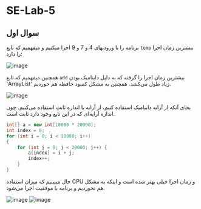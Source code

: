 # SE-Lab-5
## سوال اول
برنامه را با ورودیهای 4 و 7 و 9 اجرا میکنیم و میفهمیم که تابع `temp` بیشترین زمان اجرا را دارد:

![image](https://github.com/Software-Engineering-Laboratory-Sharif/SE-Lab-5/assets/59170401/982dc2f1-05d4-4905-9d03-224fda3d74a3)

همچنین میفهمیم که تابع `add` بیشترین زمان اجرا را گرفته که به دلیل داینامیک بودن 'ArrayList' زیاد طول می‌کشد. همچنین به مشکل کمبود حافظه هم خوردیم.

![image](https://github.com/Software-Engineering-Laboratory-Sharif/SE-Lab-5/assets/59170401/e231e8db-9166-4a7a-8e69-0364899507ae)

بجای آنکه از آرایه داینامیک استفاده کنیم، از آرایه با اندازه ثابت استفاده می‌کنیم. چون اندازه آرایه‌ای که در این تابع وجود دارد ثابت است.

```java
int[] a = new int[10000 * 20000];
int index = 0;
for (int i = 0; i < 10000; i++)
{
    for (int j = 0; j < 20000; j++) {
        a[index] = i + j;
        index++;
    }
}
```

حال میبینیم که میزان استفاده CPU و زمان اجرا خیلی بهتر شده است و اینکه به مشکل هم نخوردیم و برنامه با موفقیت اجرا می‌شود.

![image](https://github.com/Software-Engineering-Laboratory-Sharif/SE-Lab-5/assets/59170401/6bec56c6-b8c6-4a23-be54-4e324a1958c4)
![image](https://github.com/Software-Engineering-Laboratory-Sharif/SE-Lab-5/assets/59170401/e1d586be-3593-42b9-b141-d37b0b5f18ce)
